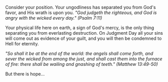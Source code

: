 Consider your position. Your ungodliness has separated you from God&apos;s favor, and His wrath is upon you. *&quot;God judgeth the righteous, and God is angry with the wicked every day.&quot; (Psalm 7:11)*

Your physical life here on earth, a sign of God&apos;s mercy, is the only thing separating you from everlasting destruction. On Judgment Day all your sins will come out as evidence of your guilt, and you will then be condemned to Hell for eternity.

*&quot;So shall it be at the end of the world: the angels shall come forth, and sever the wicked from among the just, and shall cast them into the furnace of fire: there shall be wailing and gnashing of teeth.&quot; (Matthew 13:49-50)*

But there is hope...
